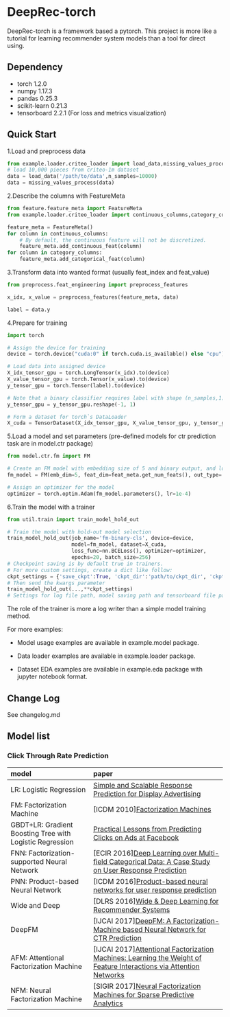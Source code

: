 # DeepRec-torch
DeepRec-torch is a framework based a pytorch. 
This project is more like a tutorial for learning recommender system models than a tool for direct using.

## Dependency

- torch 1.2.0
- numpy 1.17.3
- pandas 0.25.3
- scikit-learn 0.21.3
- tensorboard 2.2.1 (For loss and metrics visualization)

## Quick Start
1.Load and preprocess data
```python
from example.loader.criteo_loader import load_data,missing_values_process
# load 10,000 pieces from criteo-1m dataset
data = load_data('/path/to/data',n_samples=10000)
data = missing_values_process(data)
```

2.Describe the columns with FeatureMeta
```python
from feature.feature_meta import FeatureMeta
from example.loader.criteo_loader import continuous_columns,category_columns

feature_meta = FeatureMeta()
for column in continuous_columns:
    # By default, the continuous feature will not be discretized.
    feature_meta.add_continuous_feat(column)
for column in category_columns:
    feature_meta.add_categorical_feat(column)
```

3.Transform data into wanted format (usually feat_index and feat_value)
```python
from preprocess.feat_engineering import preprocess_features

x_idx, x_value = preprocess_features(feature_meta, data)

label = data.y
```

4.Prepare for training
```python
import torch

# Assign the device for training
device = torch.device("cuda:0" if torch.cuda.is_available() else "cpu")

# Load data into assigned device
X_idx_tensor_gpu = torch.LongTensor(x_idx).to(device)
X_value_tensor_gpu = torch.Tensor(x_value).to(device)
y_tensor_gpu = torch.Tensor(label).to(device)

# Note that a binary classifier requires label with shape (n_samples,1)
y_tensor_gpu = y_tensor_gpu.reshape(-1, 1)

# Form a dataset for torch`s DataLoader
X_cuda = TensorDataset(X_idx_tensor_gpu, X_value_tensor_gpu, y_tensor_gpu)
```

5.Load a model and set parameters (pre-defined models for ctr prediction task are in model.ctr package)
```python
from model.ctr.fm import FM

# Create an FM model with embedding size of 5 and binary output, and load it into the assigned device
fm_model = FM(emb_dim=5, feat_dim=feat_meta.get_num_feats(), out_type='binary').to(device)

# Assign an optimizer for the model
optimizer = torch.optim.Adam(fm_model.parameters(), lr=1e-4)
```

6.Train the model with a trainer
```python
from util.train import train_model_hold_out

# Train the model with hold-out model selection
train_model_hold_out(job_name='fm-binary-cls', device=device,
                     model=fm_model, dataset=X_cuda,
                     loss_func=nn.BCELoss(), optimizer=optimizer,
                     epochs=20, batch_size=256)
# Checkpoint saving is by default true in trainers. 
# For more custom settings, create a dict like follow:
ckpt_settings = {'save_ckpt':True, 'ckpt_dir':'path/to/ckpt_dir', 'ckpt_interval':3}
# Then send the kwargs parameter
train_model_hold_out(...,**ckpt_settings)
# Settings for log file path, model saving path and tensorboard file path is similar, see util.train.py
```
The role of the trainer is more a log writer than a simple model training method.

For more examples:

- Model usage examples are available in example.model package.

- Data loader examples are available in example.loader package.

- Dataset EDA examples are available in example.eda package with jupyter notebook format.

## Change Log

See changelog.md

## Model list
### Click Through Rate Prediction
| model | paper |
|:-----|:------|
|LR: Logistic Regression| [Simple and Scalable Response Prediction for Display Advertising][LR]|
|FM: Factorization Machine|\[ICDM 2010\][Factorization Machines][FM]|
|GBDT+LR: Gradient Boosting Tree with Logistic Regression|[Practical Lessons from Predicting Clicks on Ads at Facebook][GBDTLR]|
|FNN: Factorization-supported Neural Network|\[ECIR 2016\][Deep Learning over Multi-field Categorical Data: A Case Study on User Response Prediction][FNN]|
|PNN: Product-based Neural Network|\[ICDM 2016\][Product-based neural networks for user response prediction][PNN]|
|Wide and Deep|\[DLRS 2016\][Wide & Deep Learning for Recommender Systems][WideDeep]|
|DeepFM|\[IJCAI 2017\][DeepFM: A Factorization-Machine based Neural Network for CTR Prediction][DeepFM]|
|AFM: Attentional Factorization Machine|\[IJCAI 2017\][Attentional Factorization Machines: Learning the Weight of Feature Interactions via Attention Networks][AFM]|
|NFM: Neural Factorization Machine|\[SIGIR 2017\][Neural Factorization Machines for Sparse Predictive Analytics][NFM]|
<!--
|FFM: Field-aware Factorization Machine|\[RecSys 2016\][Field-aware Factorization Machines for CTR Prediction][FFM]|
|CCPM: Convolutional Click Prediction Model|\[CIKM 2015\][A Convolutional Click Prediction Model][CCPM]|
|Piece-wise Linear Model|\[arxiv 2017\][Learning Piece-wise Linear Models from Large Scale Data for Ad Click Prediction][PLM]|
|DCN: Deep & Cross Network|\[ADKDD 2017\][Deep & Cross Network for Ad Click Predictions][DCN]|
|xDeepFM|\[KDD 2018\][xDeepFM: Combining Explicit and Implicit Feature Interactions for Recommender Systems][xDeepFM]|
|AutoInt|\[arxiv 2018\][AutoInt: Automatic Feature Interaction Learning via Self-Attentive Neural Networks][AutoInt]|
|ONN|\[arxiv 2019\][Operation-aware Neural Networks for User Response Prediction][ONN]|
|FGCNN|\[WWW 2019\][Feature Generation by Convolutional Neural Network for Click-Through Rate Prediction][FGCNN]|
|FiBiNET|\[RecSys 2019\][FiBiNET: Combining Feature Importance and Bilinear feature Interaction for Click-Through Rate Prediction][FiBiNET]|
|FLEN|\[arxiv 2019\][FLEN: Leveraging Field for Scalable CTR Prediction][FLEN]|
 -->
[LR]:https://dl.acm.org/doi/pdf/10.1145/2532128?download=true
[FM]:https://dl.acm.org/doi/10.1109/ICDM.2010.127
[GBDTLR]:https://dl.acm.org/doi/pdf/10.1145/2648584.2648589
[CCPM]:http://ir.ia.ac.cn/bitstream/173211/12337/1/A%20Convolutional%20Click%20Prediction%20Model.pdf
[FFM]:https://dl.acm.org/doi/pdf/10.1145/2959100.2959134
[FNN]:https://arxiv.org/pdf/1601.02376.pdf
[PNN]:https://arxiv.org/pdf/1611.00144.pdf
[WideDeep]:https://arxiv.org/pdf/1606.07792.pdf
[DeepFM]:https://arxiv.org/pdf/1703.04247.pdf
[PLM]:https://arxiv.org/abs/1704.05194
[DCN]:https://arxiv.org/abs/1708.05123
[AFM]:http://www.ijcai.org/proceedings/2017/435
[NFM]:https://arxiv.org/pdf/1708.05027.pdf
[xDeepFM]:https://arxiv.org/pdf/1803.05170.pdf
[AutoInt]:https://arxiv.org/abs/1810.11921
[ONN]:https://arxiv.org/pdf/1904.12579.pdf
[FGCNN]:https://arxiv.org/pdf/1904.04447
[FiBiNET]:https://arxiv.org/pdf/1905.09433.pdf
[FLEN]:https://arxiv.org/pdf/1911.04690.pdf
<!--
### Sequential Recommendation
| model/keywords | paper |
|:------|:------|
|GRU4Rec|Session-based Recommendations with Recurrent Neural Networks|
|Caser|Personalized Top-N Sequential Recommendation via Convolutional Sequence Embedding|
|DIN: Deep Interest Network|\[KDD 2018\][Deep Interest Network for Click-Through Rate Prediction][DIN]|
|Self-Attention |Next Item Recommendation with Self-Attention|
|Hierarchical Attention |Sequential Recommender System based on Hierarchical Attention Networks|
|DIEN: Deep Interest Evolution Network|\[AAAI 2019\][Deep Interest Evolution Network for Click-Through Rate Prediction][DIEN]|
|DISN: Deep Session Interest Network|\[IJCAI 2019\][Deep Session Interest Network for Click-Through Rate Prediction][DISN]|

[DIN]:https://arxiv.org/pdf/1706.06978.pdf
[DIEN]:https://arxiv.org/pdf/1809.03672.pdf
[DISN]:https://arxiv.org/abs/1905.06482

### Embedding Methods
| model | paper |
|:------|:------|
|node2vec|node2vec: Scalable Feature Learning for Networks|
|item2vec|ITEM2VEC: Neural item embedding for collaborative filtering|
|Airbnb embedding|Real-time Personalization using Embeddings for Search Ranking at Airbnb|
|EGES: Enhanced Graph Embedding with Side information|Billion-scale Commodity Embedding for E-commerce Recommendation in Alibaba|
-->